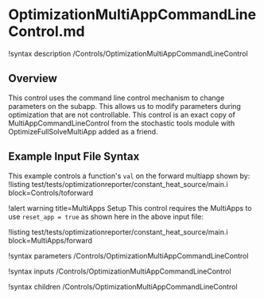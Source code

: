 # OptimizationMultiAppCommandLineControl.md

!syntax description /Controls/OptimizationMultiAppCommandLineControl

## Overview

This control uses the command line control mechanism to change parameters on the subapp.  This allows us to modify parameters during optimization that are not controllable.  This control is an exact copy of MultiAppCommandLineControl from the stochastic tools module with OptimizeFullSolveMultiApp added as a friend.

## Example Input File Syntax

This example controls a function's `val` on the forward multiapp shown by:
!listing test/tests/optimizationreporter/constant_heat_source/main.i block=Controls/toforward

!alert warning title=MultiApps Setup
This control requires the MultiApps to use `reset_app = true` as shown here in the above input file:

!listing test/tests/optimizationreporter/constant_heat_source/main.i block=MultiApps/forward


!syntax parameters /Controls/OptimizationMultiAppCommandLineControl

!syntax inputs /Controls/OptimizationMultiAppCommandLineControl

!syntax children /Controls/OptimizationMultiAppCommandLineControl

